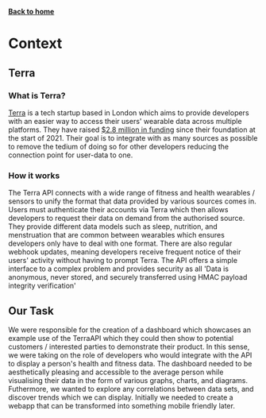 [__Back to home__](../index.md)

# Context

## Terra 

### What is Terra?

[Terra](https://tryterra.co/) is a tech startup based in London which aims to provide developers with an easier way to access their users' wearable data across multiple platforms. They have raised [$2.8 million in funding](https://www.crunchbase.com/organization/terra-5293/company_financials) since their foundation at the start of 2021. Their goal is to integrate with as many sources as possible to remove the tedium of doing so for other developers reducing the connection point for user-data to one.

### How it works

The Terra API connects with a wide range of fitness and health wearables / sensors to unify the format that data provided by various sources comes in.
Users must authenticate their accounts via Terra which then allows developers to request their data on demand from the authorised source.
They provide different data models such as sleep, nutrition, and menstruation that are common between wearables which ensures developers only have to deal with one format. There are also regular webhook updates, meaning developers receive frequent notice of their users' activity without having to prompt Terra.
The API offers a simple interface to a complex problem and provides security as all 'Data is anonymous, never stored, and securely transferred using HMAC payload integrity verification'

## Our Task

We were responsible for the creation of a dashboard which showcases an example use of the TerraAPI which they could then show to potential customers / interested parties to demonstrate their product. In this sense, we were taking on the role of developers who would integrate with the API to display a person's health and fitness data. The dashboard needed to be aesthetically pleasing and accessible to the average person while visualising their data in the form of various graphs, charts, and diagrams. Futhermore, we wanted to explore any correlations between data sets, and discover trends which we can display.
Initially we needed to create a webapp that can be transformed into something mobile friendly later.
 



